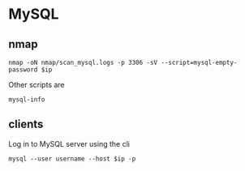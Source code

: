 # MySQL

## nmap

```shell
nmap -oN nmap/scan_mysql.logs -p 3306 -sV --script=mysql-empty-password $ip
```

Other scripts are

```shell
mysql-info
```

## clients

Log in to MySQL server using the cli

```shell
mysql --user username --host $ip -p
```
